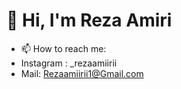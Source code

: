 # 👋 Hi, I'm Reza Amiri
- 📫 How to reach me: 
- Instagram : _rezaamiirii
- Mail: Rezaamiirii1@Gmail.com
<!--
**rezaamiirii/rezaamiirii** is a ✨ _special_ ✨ repository because its `README.md` (this file) appears on your GitHub profile.

Here are some ideas to get you started:

- 🔭 I’m currently working on SchoolWebsiteProject
- 🌱 I’m currently learning Asp.Net Core 
- 👯 I’m looking to collaborate on ...
- 🤔 I’m looking for help with ...
- 💬 Ask me about ...
- 📫 How to reach me: 
Instagram : @_rezaamiirii
- 😄 Pronouns: ...
- ⚡ Fun fact: ...
-->
